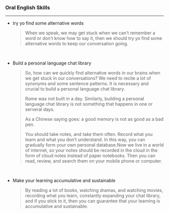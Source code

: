 ### Oral English Skills

<hr>

- try yo find some alternative words
    <br>

    > When we speak, we may get stuck when we can’t remember a word or don’t know how to say it, then we should try yo find some alternative words to keep our conversation going.

&nbsp;

- Build a personal language chat library
    <br>

    > So, how can we quickly find alternative words in our brains when we get stuck in our conversations? We need to recite a lot of synonyms and some sentence patterns. It is necessary and crucial to build a personal language chat library. 
    >
    > Rome was not built in a day. Similarly, building a personal language chat library is not something that happens in one or serveral days.
    >
    > As a Chinese saying goes: a good memory is not as good as a bad pen. 
    >
    > You should take notes, and take them often. Record what you learn and what you don’t understand. In this way, you can gradually form your own personal database.Now we live in a world of internet, so your notes should be recorded in the cloud in the form of cloud notes instead of paper notebooks. Then you can read, review, and search them on your mobile phone or computer.

&nbsp;

- Make your learning accumulative and sustainable
    <br>

    > By reading a lot of books, watching dramas, and watching movies, recording what you learn, constantly expanding your chat library, and if you stick to it, then you can guarantee that your learning is accumulative and sustainable.

